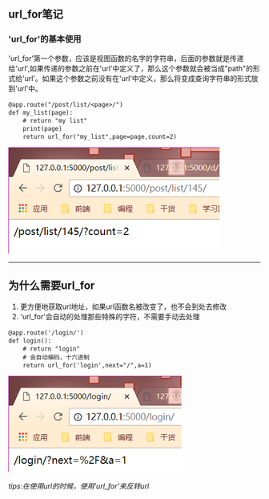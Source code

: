 ## url\_for笔记

### 'url\_for'的基本使用

'url\_for'第一个参数，应该是视图函数的名字的字符串，后面的参数就是传递给'url',如果传递的参数之前在'url'中定义了，那么这个参数就会被当成"path"的形式给'url'。如果这个参数之前没有在'url'中定义，那么将变成查询字符串的形式放到'url'中。

```
@app.route("/post/list/<page>/")
def my_list(page):
    # return "my list"
    print(page)
    return url_for("my_list",page=page,count=2)
```

![](/assets/08-url-for-test.png)

---

## 为什么需要url\_for

1. 更方便地获取url地址，如果url函数名被改变了，也不会到处去修改
2. 'url\_for'会自动的处理那些特殊的字符，不需要手动去处理

```
@app.route('/login/')
def login():
    # return "login"
    # 会自动编码，十六进制
    return url_for('login',next="/",a=1)
```

![](/assets/08-url-for-2.png)

_tips:在使用url的时候，使用'url\_for'来反转url_

